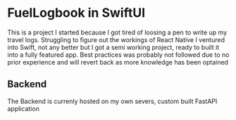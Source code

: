# FuelLogbook in SwiftUI

This is a project I started because I got tired of loosing a pen to write up my travel logs. Struggling to figure out the workings of React Native I ventured into Swift, not any better but
I got a semi working project, ready to built it into a fully featured app. Best practices was probably not followed due to no prior experience and will revert back as more knowledge has
been optained


## Backend
The Backend is currenly hosted on my own severs, custom built FastAPI application

